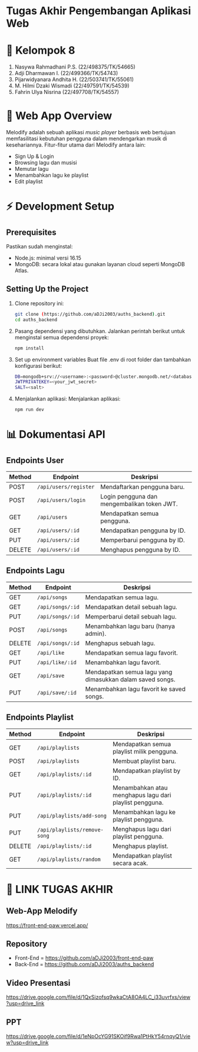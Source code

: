 # Tugas Akhir Pengembangan Aplikasi Web 
# 👤 Kelompok 8
  1. Nasywa Rahmadhani P.S. (22/498375/TK/54665)
  2. Adji Dharmawan I. (22/499366/TK/54743)
  3. Pijarwidyanara Andhita H. (22/503741/TK/55061)
  4. M. Hilmi Dzaki Wismadi (22/497591/TK/54539)
  5. Fahrin Ulya Nisrina (22/497708/TK/54557)


# 🎵 Web App Overview
Melodify adalah sebuah aplikasi _music player_ berbasis web bertujuan memfasilitasi kebutuhan pengguna dalam mendengarkan musik di kesehariannya.
Fitur-fitur utama dari Melodify antara lain: 
  - Sign Up & Login
  - Browsing lagu dan musisi
  - Memutar lagu
  - Menambahkan lagu ke playlist
  - Edit playlist


# ⚡ Development Setup
## Prerequisites
Pastikan sudah menginstal:
  - Node.js: minimal versi 16.15
  - MongoDB: secara lokal atau gunakan layanan cloud seperti MongoDB Atlas.


## Setting Up the Project
1. Clone repository ini:
   ```bash
   git clone (https://github.com/aDJi2003/auths_backend).git
   cd auths_backend
2. Pasang dependensi yang dibutuhkan.
   Jalankan perintah berikut untuk menginstal semua dependensi proyek:
   ```bash
   npm install
4. Set up environment variables
   Buat file .env di root folder dan tambahkan konfigurasi berikut:
   ```bash
   DB=mongodb+srv://<username>:<password>@cluster.mongodb.net/<database-name>?retryWrites=true&w=majority
   JWTPRIVATEKEY=<your_jwt_secret>
   SALT=<salt>
6. Menjalankan aplikasi:
   Menjalankan aplikasi:
   ```bash
   npm run dev


# 📊 Dokumentasi API

## Endpoints User

| **Method** | **Endpoint**           | **Deskripsi**                      |
|------------|------------------------|-------------------------------------|
| POST       | `/api/users/register`  | Mendaftarkan pengguna baru.         |
| POST       | `/api/users/login`     | Login pengguna dan mengembalikan token JWT. |
| GET        | `/api/users`           | Mendapatkan semua pengguna.         |
| GET        | `/api/users/:id`       | Mendapatkan pengguna by ID.         |
| PUT        | `/api/users/:id`       | Memperbarui pengguna by ID.         |
| DELETE     | `/api/users/:id`       | Menghapus pengguna by ID.           |

## Endpoints Lagu

| **Method** | **Endpoint**           | **Deskripsi**                      |
|------------|------------------------|-------------------------------------|
| GET        | `/api/songs`           | Mendapatkan semua lagu.             |
| GET        | `/api/songs/:id`       | Mendapatkan detail sebuah lagu.     |
| PUT        | `/api/songs/:id`       | Memperbarui detail sebuah lagu.     |
| POST       | `/api/songs`           | Menambahkan lagu baru (hanya admin).|
| DELETE     | `/api/songs/:id`       | Menghapus sebuah lagu.              |
| GET        | `/api/like`            | Mendapatkan semua lagu favorit.     |
| PUT        | `/api/like/:id`        | Menambahkan lagu favorit.           |
| GET        | `/api/save`            | Mendapatkan semua lagu yang dimasukkan dalam saved songs. |
| PUT        | `/api/save/:id`        | Menambahkan lagu favorit ke saved songs. |

## Endpoints Playlist

| **Method** | **Endpoint**               | **Deskripsi**                      |
|------------|----------------------------|-------------------------------------|
| GET        | `/api/playlists`           | Mendapatkan semua playlist milik pengguna. |
| POST       | `/api/playlists`           | Membuat playlist baru.              |
| GET        | `/api/playlists/:id`       | Mendapatkan playlist by ID.         |
| PUT        | `/api/playlists/:id`       | Menambahkan atau menghapus lagu dari playlist pengguna. |
| PUT        | `/api/playlists/add-song`  | Menambahkan lagu ke playlist pengguna. |
| PUT        | `/api/playlists/remove-song` | Menghapus lagu dari playlist pengguna. |
| DELETE     | `/api/playlists/:id`       | Menghapus playlist.                 |
| GET        | `/api/playlists/random`    | Mendapatkan playlist secara acak.   |



# 🔗 LINK TUGAS AKHIR
## Web-App Melodify
https://front-end-paw.vercel.app/
## Repository
  - Front-End = https://github.com/aDJi2003/front-end-paw
  - Back-End = https://github.com/aDJi2003/auths_backend
## Video Presentasi
https://drive.google.com/file/d/1QxSizofsq9wkaCtA8OA4LC_i33uvrfxs/view?usp=drive_link
## PPT
https://drive.google.com/file/d/1eNpOcYG91SKOif9Rwa1PtHkY54rnqyQ1/view?usp=drive_link
